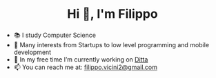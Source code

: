 <h1 align="center">Hi 👋, I'm Filippo</h1>
<h3 align="center"></h3>

- 📚 I study Computer Science 
- 👀 Many interests from Startups to low level programming and mobile development 
- 🔭 In my free time I’m currently working on <a href="https://www.ditta.io/">Ditta</a>
- 📫 You can reach me at: filippo.vicini2@gmail.com


<!--
**FilippoVicini/FilippoVicini** is a ✨ _special_ ✨ repository because its `README.md` (this file) appears on your GitHub profile.

Here are some ideas to get you started:

- 🔭 I’m currently working on ...
- 🌱 I’m currently learning ...
- 👯 I’m looking to collaborate on ...
- 🤔 I’m looking for help with ...
- 💬 Ask me about ...
- 📫 How to reach me: ...
- 😄 Pronouns: ...
- ⚡ Fun fact: ...
-->
